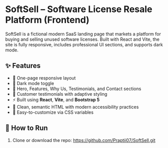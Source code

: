 # SoftSell – Software License Resale Platform (Frontend)

SoftSell is a fictional modern SaaS landing page that markets a platform for buying and selling unused software licenses. Built with React and Vite, the site is fully responsive, includes professional UI sections, and supports dark mode.

## ✨ Features

- 🎯 One-page responsive layout
- 🌙 Dark mode toggle
- 📜 Hero, Features, Why Us, Testimonials, and Contact sections
- 💬 Customer testimonials with adaptive styling
- ⚡ Built using **React**, **Vite**, and **Bootstrap 5**
- 🧠 Clean, semantic HTML with modern accessibility practices
- 🎨 Easy-to-customize via CSS variables

## 🔧 How to Run

1. Clone or download the repo: https://github.com/Praptii07/SoftSell.git
